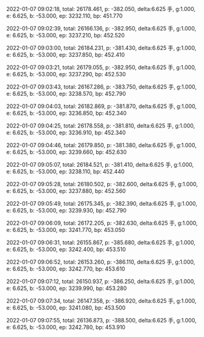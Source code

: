 2022-01-07 09:02:18, total: 26178.461, p: -382.050, delta:6.625 手, g:1.000, e: 6.625, b: -53.000, ep: 3232.110, bp: 451.770

2022-01-07 09:02:39, total: 26166.136, p: -382.950, delta:6.625 手, g:1.000, e: 6.625, b: -53.000, ep: 3237.210, bp: 452.520

2022-01-07 09:03:00, total: 26184.231, p: -381.430, delta:6.625 手, g:1.000, e: 6.625, b: -53.000, ep: 3237.850, bp: 452.410

2022-01-07 09:03:21, total: 26179.055, p: -382.950, delta:6.625 手, g:1.000, e: 6.625, b: -53.000, ep: 3237.290, bp: 452.530

2022-01-07 09:03:43, total: 26167.286, p: -383.750, delta:6.625 手, g:1.000, e: 6.625, b: -53.000, ep: 3238.570, bp: 452.790

2022-01-07 09:04:03, total: 26182.869, p: -381.870, delta:6.625 手, g:1.000, e: 6.625, b: -53.000, ep: 3236.850, bp: 452.340

2022-01-07 09:04:25, total: 26178.558, p: -381.810, delta:6.625 手, g:1.000, e: 6.625, b: -53.000, ep: 3236.910, bp: 452.340

2022-01-07 09:04:46, total: 26179.850, p: -381.380, delta:6.625 手, g:1.000, e: 6.625, b: -53.000, ep: 3239.660, bp: 452.630

2022-01-07 09:05:07, total: 26184.521, p: -381.410, delta:6.625 手, g:1.000, e: 6.625, b: -53.000, ep: 3238.110, bp: 452.440

2022-01-07 09:05:28, total: 26180.502, p: -382.600, delta:6.625 手, g:1.000, e: 6.625, b: -53.000, ep: 3237.880, bp: 452.560

2022-01-07 09:05:49, total: 26175.345, p: -382.390, delta:6.625 手, g:1.000, e: 6.625, b: -53.000, ep: 3239.930, bp: 452.790

2022-01-07 09:06:09, total: 26172.205, p: -382.630, delta:6.625 手, g:1.000, e: 6.625, b: -53.000, ep: 3241.770, bp: 453.050

2022-01-07 09:06:31, total: 26155.867, p: -385.680, delta:6.625 手, g:1.000, e: 6.625, b: -53.000, ep: 3242.400, bp: 453.510

2022-01-07 09:06:52, total: 26153.260, p: -386.110, delta:6.625 手, g:1.000, e: 6.625, b: -53.000, ep: 3242.770, bp: 453.610

2022-01-07 09:07:12, total: 26150.937, p: -386.250, delta:6.625 手, g:1.000, e: 6.625, b: -53.000, ep: 3239.990, bp: 453.280

2022-01-07 09:07:34, total: 26147.358, p: -386.920, delta:6.625 手, g:1.000, e: 6.625, b: -53.000, ep: 3241.080, bp: 453.500

2022-01-07 09:07:55, total: 26136.873, p: -388.500, delta:6.625 手, g:1.000, e: 6.625, b: -53.000, ep: 3242.780, bp: 453.910